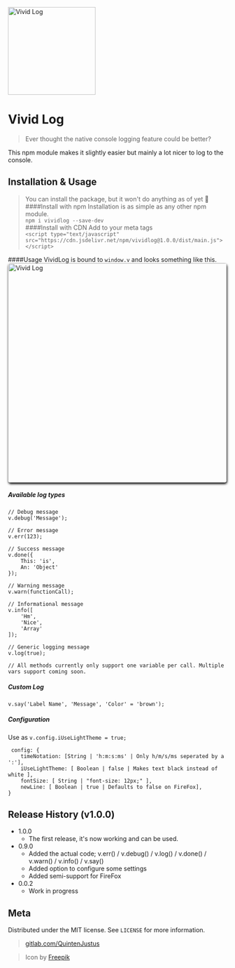 <img src="https://gitlab.com/uploads/-/system/project/avatar/11976919/logs.png?width=1000"
     alt="Vivid Log" width="200" height="200"/>
# Vivid Log
> Ever thought the native console logging feature could be better?

This npm module makes it slightly easier but mainly a lot nicer to log to the console.

## Installation & Usage
> You can install the package, but it won't do anything as of yet 🤡
####Install with npm
Installation is as simple as any other npm module.<br>
`npm i vividlog --save-dev`<br>
####Install with CDN
Add to your meta tags <br>
`<script type="text/javascript" src="https://cdn.jsdelivr.net/npm/vividlog@1.0.0/dist/main.js"></script>`

####Usage
VividLog is bound to `window.v` and looks something like this.<br>
<img src="https://gitlab.com/QuintenJustus/vividlog/raw/c68caa4abd33adaf046379b2959ebc2a444dd42c/Assets/inaction.png"
     alt="Vivid Log" width="500" style="border-radius:5px; box-shadow: 1px 3px 5px black"/>

##### Available log types
```
// Debug message
v.debug('Message');

// Error message
v.err(123);

// Success message
v.done({
    This: 'is',
    An: 'Object'   
});

// Warning message
v.warn(functionCall);

// Informational message
v.info([
    'Hm', 
    'Nice', 
    'Array'
]);

// Generic logging message
v.log(true);

// All methods currently only support one variable per call. Multiple vars support coming soon.
```
##### Custom Log
```
v.say('Label Name', 'Message', 'Color' = 'brown');
```
##### Configuration
Use as `v.config.iUseLightTheme = true;`
```
 config: {
    timeNotation: [String | 'h:m:s:ms' | Only h/m/s/ms seperated by a ':'],
    iUseLightTheme: [ Boolean | false | Makes text black instead of white ],
    fontSize: [ String | "font-size: 12px;" ],
    newLine: [ Boolean | true | Defaults to false on FireFox],
}
```

## Release History (v1.0.0)
* 1.0.0
    * The first release, it's now working and can be used.
* 0.9.0
    * Added the actual code; v.err() / v.debug() / v.log() / v.done() / v.warn() / v.info() / v.say()
    * Added option to configure some settings
    * Added semi-support for FireFox
* 0.0.2
    * Work in progress

## Meta

Distributed under the MIT license. See ``LICENSE`` for more information.

> [gitlab.com/QuintenJustus](https://gitlab.com/QuintenJustus)

> Icon by [Freepik](https://www.freepik.com/)
